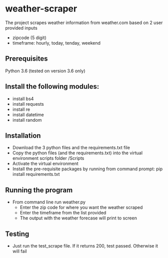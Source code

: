 # weather-scraper
The project scrapes weather information from weather.com based on 2 user provided inputs
  - zipcode (5 digit)
  - timeframe: hourly, today, tenday, weekend

## Prerequisites
Python 3.6 (tested on version 3.6 only)

 ## Install the following modules:
 - install bs4
 - install requests
 - install re
 - install datetime
 - install random

## Installation
 - Download the 3 python files and the requirements.txt file
 - Copy the python files (and the requirements.txt) into the virtual environment scripts folder /Scripts
 - Activate the virtual environment
 - Install the pre-requisite packages by running from command prompt: pip install requirements.txt
## Running the program
- From command line run weather.py
  - Enter the zip code for where you want the weather scraped
  - Enter the timeframe from the list provided
  - The output with the weather forecase will print to screen
## Testing
- Just run the test_scrape file. If it returns 200, test passed. Otherwise it will fail
  


